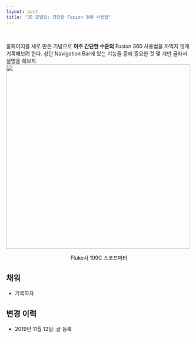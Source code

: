 ```yaml
---
layout: post
title: "3D 모델링: 간단한 Fusion 360 사용법"
---
```

<br>

홈페이지를 새로 만든 기념으로 **아주 간단한 수준의** Fusion 360 사용법을 까먹지 않게 기록해보려 한다. 상단 Navigation Bar에 있는 기능들 중에 중요한 것 몇 개만 골라서 설명을 해보자.
<img src="/assets/scopemeter/view.png" width="500">
<p style='text-align:center'>Fluke사 199C 스코프미터</p>

## 채워
* 기록하자

## 변경 이력
* 2019년 11월 12일: 글 등록